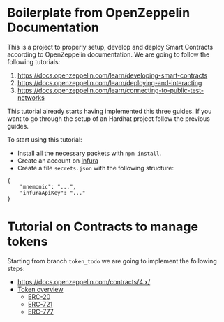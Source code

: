 # Boilerplate from OpenZeppelin Documentation

This is a project to properly setup, develop and deploy Smart Contracts according to OpenZeppelin documentation. We are going to follow the following tutorials:
1. https://docs.openzeppelin.com/learn/developing-smart-contracts
2. https://docs.openzeppelin.com/learn/deploying-and-interacting
3. https://docs.openzeppelin.com/learn/connecting-to-public-test-networks

This tutorial already starts having implemented this three guides. If you want to go through the setup of an Hardhat project follow the previous guides. 

To start using this tutorial:
* Install all the necessary packets with `npm install`.
* Create an account on [Infura](https://infura.io/)
* Create a file `secrets.json` with the following structure:
```
{
    "mnemonic": "...",
    "infuraApiKey": "..."
}
```
# Tutorial on Contracts to manage tokens
Starting from branch `token_todo` we are going to implement the following steps:

* https://docs.openzeppelin.com/contracts/4.x/
* [Token overview](https://docs.openzeppelin.com/contracts/4.x/tokens)
    * [ERC-20](https://docs.openzeppelin.com/contracts/4.x/erc20)
    * [ERC-721](https://docs.openzeppelin.com/contracts/4.x/erc721)
    * [ERC-777](https://docs.openzeppelin.com/contracts/4.x/erc777)

